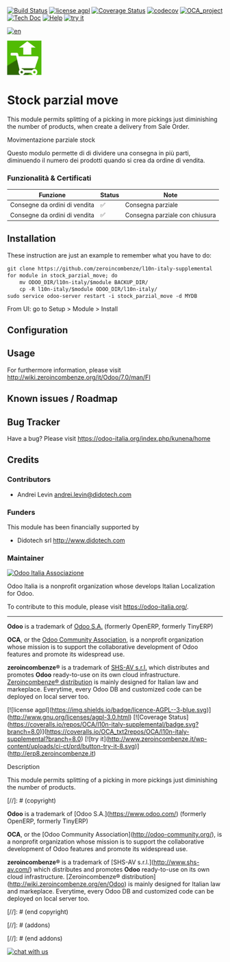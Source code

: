 [![Build Status](https://travis-ci.org/zeroincombenze/l10n-italy-supplemental.svg?branch=8.0)](https://travis-ci.org/zeroincombenze/l10n-italy-supplemental)
[![license agpl](https://img.shields.io/badge/licence-AGPL--3-blue.svg)](http://www.gnu.org/licenses/agpl-3.0.html)
[![Coverage Status](https://coveralls.io/repos/github/zeroincombenze/l10n-italy-supplemental/badge.svg?branch=8.0)](https://coveralls.io/github/zeroincombenze/l10n-italy-supplemental?branch=8.0)
[![codecov](https://codecov.io/gh/zeroincombenze/l10n-italy-supplemental/branch/8.0/graph/badge.svg)](https://codecov.io/gh/zeroincombenze/l10n-italy-supplemental/branch/8.0)
[![OCA_project](http://www.zeroincombenze.it/wp-content/uploads/ci-ct/prd/button-oca-8.svg)](https://github.com/OCA/l10n-italy-supplemental/tree/8.0)
[![Tech Doc](http://www.zeroincombenze.it/wp-content/uploads/ci-ct/prd/button-docs-8.svg)](http://wiki.zeroincombenze.org/en/Odoo/8.0/dev)
[![Help](http://www.zeroincombenze.it/wp-content/uploads/ci-ct/prd/button-help-8.svg)](http://wiki.zeroincombenze.org/en/Odoo/8.0/man/FI)
[![try it](http://www.zeroincombenze.it/wp-content/uploads/ci-ct/prd/button-try-it-8.svg)](http://erp8.zeroincombenze.it)












[![en](http://www.shs-av.com/wp-content/en_US.png)](http://wiki.zeroincombenze.org/it/Odoo/7.0/man)

[![icon](static/src/img/icon.png)](https://travis-ci.org/zeroincombenze)

Stock parzial move
==================

This module permits splitting of a picking in more pickings just diminishing
the number of products, when create a delivery from Sale Order.




Movimentazione parziale stock

Questo modulo permette di di dividere una consegna in più parti, diminuendo
il numero dei prodotti quando si crea da ordine di vendita.


### Funzionalità & Certificati

Funzione | Status | Note
--- | --- | ---
Consegne da ordini di vendita | :white_check_mark: | Consegna parziale
Consegne da ordini di vendita | :white_check_mark: | Consegna parziale con chiusura


Installation
------------

These instruction are just an example to remember what you have to do:

    git clone https://github.com/zeroincombenze/l10n-italy-supplemental
    for module in stock_parzial_move; do
        mv ODOO_DIR/l10n-italy/$module BACKUP_DIR/
        cp -R l10n-italy/$module ODOO_DIR/l10n-italy/
    sudo service odoo-server restart -i stock_parzial_move -d MYDB

From UI: go to Setup > Module > Install


Configuration
-------------


Usage
-----

For furthermore information, please visit http://wiki.zeroincombenze.org/it/Odoo/7.0/man/FI


Known issues / Roadmap
----------------------


Bug Tracker
-----------

Have a bug? Please visit https://odoo-italia.org/index.php/kunena/home


Credits
-------

### Contributors

* Andrei Levin <andrei.levin@didotech.com>

### Funders

This module has been financially supported by

* Didotech srl <http://www.didotech.com>

### Maintainer

[![Odoo Italia Associazione](https://www.odoo-italia.org/images/Immagini/Odoo%20Italia%20-%20126x56.png)](https://odoo-italia.org)

Odoo Italia is a nonprofit organization whose develops Italian Localization for
Odoo.

To contribute to this module, please visit <https://odoo-italia.org/>.


[//]: # (copyright)

----

**Odoo** is a trademark of [Odoo S.A.](https://www.odoo.com/) (formerly OpenERP, formerly TinyERP)

**OCA**, or the [Odoo Community Association](http://odoo-community.org/), is a nonprofit organization whose
mission is to support the collaborative development of Odoo features and
promote its widespread use.

**zeroincombenze®** is a trademark of [SHS-AV s.r.l.](http://www.shs-av.com/)
which distributes and promotes **Odoo** ready-to-use on its own cloud infrastructure.
[Zeroincombenze® distribution](http://wiki.zeroincombenze.org/en/Odoo)
is mainly designed for Italian law and markeplace.
Everytime, every Odoo DB and customized code can be deployed on local server too.

[//]: # (end copyright)

[//]: # (addons)

[//]: # (end addons)







\[!\[license
agpl\](<https://img.shields.io/badge/licence-AGPL--3-blue.svg>)\](<http://www.gnu.org/licenses/agpl-3.0.html>)
\[!\[Coverage
Status\](<https://coveralls.io/repos/OCA/l10n-italy-supplemental/badge.svg?branch=8.0>)\](<https://coveralls.io/OCA_txt2repos/OCA/l10n-italy-supplemental?branch=8.0>)
\[!\[try
it\](<http://www.zeroincombenze.it/wp-content/uploads/ci-ct/prd/button-try-it-8.svg>)\](<http://erp8.zeroincombenze.it>)

Description

This module permits splitting of a picking in more pickings just
diminishing the number of products.

\[//\]: \# (copyright)


**Odoo** is a trademark of \[Odoo S.A.\](<https://www.odoo.com/>)
(formerly OpenERP, formerly TinyERP)

**OCA**, or the \[Odoo Community
Association\](<http://odoo-community.org/>), is a nonprofit organization
whose mission is to support the collaborative development of Odoo
features and promote its widespread use.

**zeroincombenze®** is a trademark of \[SHS-AV
s.r.l.\](<http://www.shs-av.com/>) which distributes and promotes
**Odoo** ready-to-use on its own cloud infrastructure. \[Zeroincombenze®
distribution\](<http://wiki.zeroincombenze.org/en/Odoo>) is mainly
designed for Italian law and markeplace. Everytime, every Odoo DB and
customized code can be deployed on local server too.

\[//\]: \# (end copyright)

\[//\]: \# (addons)

\[//\]: \# (end addons)

[![chat with us](https://www.shs-av.com/wp-content/chat_with_us.gif)](https://tawk.to/85d4f6e06e68dd4e358797643fe5ee67540e408b)
